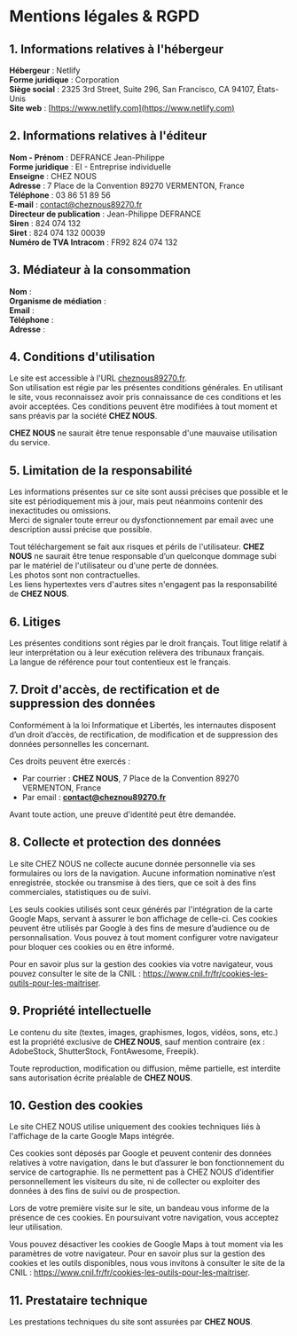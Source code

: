 ---
---

# Mentions légales & RGPD

## 1. Informations relatives à l'hébergeur

**Hébergeur** : Netlify  
**Forme juridique** : Corporation  
**Siège social** : 2325 3rd Street, Suite 296, San Francisco, CA 94107, États-Unis  
**Site web** : [https://www.netlify.com](https://www.netlify.com)  

## 2. Informations relatives à l'éditeur

**Nom - Prénom** : DEFRANCE Jean-Philippe  
**Forme juridique** : EI - Entreprise individuelle  
**Enseigne** : CHEZ NOUS  
**Adresse** : 7 Place de la Convention 89270 VERMENTON, France  
**Téléphone** : 03 86 51 89 56  
**E-mail** : contact@cheznous89270.fr  
**Directeur de publication** : Jean-Philippe DEFRANCE  
**Siren** : 824 074 132  
**Siret** : 824 074 132 00039  
**Numéro de TVA Intracom** : FR92 824 074 132  

## 3. Médiateur à la consommation

**Nom** :  
**Organisme de médiation** :  
**Email** :  
**Téléphone** :  
**Adresse** :  

## 4. Conditions d'utilisation

Le site est accessible à l'URL [cheznous89270.fr](https://cheznous89270.fr).  
Son utilisation est régie par les présentes conditions générales. En utilisant le site, vous reconnaissez avoir pris connaissance de ces conditions et les avoir acceptées. Ces conditions peuvent être modifiées à tout moment et sans préavis par la société **CHEZ NOUS**.

**CHEZ NOUS** ne saurait être tenue responsable d'une mauvaise utilisation du service.

## 5. Limitation de la responsabilité

Les informations présentes sur ce site sont aussi précises que possible et le site est périodiquement mis à jour, mais peut néanmoins contenir des inexactitudes ou omissions.  
Merci de signaler toute erreur ou dysfonctionnement par email avec une description aussi précise que possible.

Tout téléchargement se fait aux risques et périls de l'utilisateur. **CHEZ NOUS** ne saurait être tenue responsable d’un quelconque dommage subi par le matériel de l'utilisateur ou d'une perte de données.  
Les photos sont non contractuelles.  
Les liens hypertextes vers d'autres sites n'engagent pas la responsabilité de **CHEZ NOUS**.

## 6. Litiges

Les présentes conditions sont régies par le droit français. Tout litige relatif à leur interprétation ou à leur exécution relèvera des tribunaux français.  
La langue de référence pour tout contentieux est le français.

## 7. Droit d'accès, de rectification et de suppression des données

Conformément à la loi Informatique et Libertés, les internautes disposent d’un droit d’accès, de rectification, de modification et de suppression des données personnelles les concernant.

Ces droits peuvent être exercés :  
- Par courrier : **CHEZ NOUS**, 7 Place de la Convention 89270 VERMENTON, France
- Par email : **contact@cheznou89270.fr**

Avant toute action, une preuve d'identité peut être demandée.

## 8. Collecte et protection des données

Le site CHEZ NOUS ne collecte aucune donnée personnelle via ses formulaires ou lors de la navigation. Aucune information nominative n’est enregistrée, stockée ou transmise à des tiers, que ce soit à des fins commerciales, statistiques ou de suivi.

Les seuls cookies utilisés sont ceux générés par l'intégration de la carte Google Maps, servant à assurer le bon affichage de celle-ci. Ces cookies peuvent être utilisés par Google à des fins de mesure d’audience ou de personnalisation. Vous pouvez à tout moment configurer votre navigateur pour bloquer ces cookies ou en être informé.

Pour en savoir plus sur la gestion des cookies via votre navigateur, vous pouvez consulter le site de la CNIL : https://www.cnil.fr/fr/cookies-les-outils-pour-les-maitriser.

## 9. Propriété intellectuelle

Le contenu du site (textes, images, graphismes, logos, vidéos, sons, etc.) est la propriété exclusive de **CHEZ NOUS**, sauf mention contraire (ex : AdobeStock, ShutterStock, FontAwesome, Freepik).

Toute reproduction, modification ou diffusion, même partielle, est interdite sans autorisation écrite préalable de **CHEZ NOUS**.

## 10. Gestion des cookies

Le site CHEZ NOUS utilise uniquement des cookies techniques liés à l'affichage de la carte Google Maps intégrée.

Ces cookies sont déposés par Google et peuvent contenir des données relatives à votre navigation, dans le but d’assurer le bon fonctionnement du service de cartographie. Ils ne permettent pas à CHEZ NOUS d’identifier personnellement les visiteurs du site, ni de collecter ou exploiter des données à des fins de suivi ou de prospection.

Lors de votre première visite sur le site, un bandeau vous informe de la présence de ces cookies. En poursuivant votre navigation, vous acceptez leur utilisation.

Vous pouvez désactiver les cookies de Google Maps à tout moment via les paramètres de votre navigateur. Pour en savoir plus sur la gestion des cookies et les outils disponibles, nous vous invitons à consulter le site de la CNIL : https://www.cnil.fr/fr/cookies-les-outils-pour-les-maitriser.

## 11. Prestataire technique

Les prestations techniques du site sont assurées par **CHEZ NOUS**.
